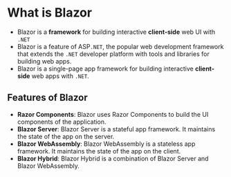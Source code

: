 # What is Blazor

- Blazor is a **framework** for building interactive **client-side** web UI with `.NET`
- Blazor is a feature of ASP`.NET`, the popular web development framework that extends the `.NET` developer platform with tools and libraries for building web apps.
- Blazor is a single-page app framework for building interactive **client-side** web apps with `.NET`.

## Features of Blazor

- **Razor Components**: Blazor uses Razor Components to build the UI components of the application.
- **Blazor Server**: Blazor Server is a stateful app framework. It maintains the state of the app on the server.
- **Blazor WebAssembly**: Blazor WebAssembly is a stateless app framework. It maintains the state of the app on the client.
- **Blazor Hybrid**: Blazor Hybrid is a combination of Blazor Server and Blazor WebAssembly.
